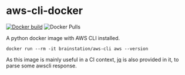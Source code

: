# aws-cli-docker

[![Docker build](https://img.shields.io/docker/cloud/build/brainstation/aws-cli?label=build&logo=docker)](https://hub.docker.com/r/brainstation/aws-cli/builds)
![Docker Pulls](https://img.shields.io/docker/pulls/brainstation/aws-cli.svg?label=pulls&logo=docker)

A python docker image with AWS CLI installed.

```shell
docker run --rm -it brainstation/aws-cli aws --version
```

As this image is mainly useful in a CI context, [jq](https://stedolan.github.io/jq/) is also provided in it, to parse some awscli response.
